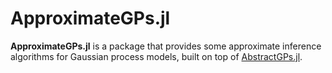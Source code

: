 # ApproximateGPs.jl

**ApproximateGPs.jl** is a package that provides some approximate inference
algorithms for Gaussian process models, built on top of
[AbstractGPs.jl](https://github.com/JuliaGaussianProcesses/AbstractGPs.jl).
